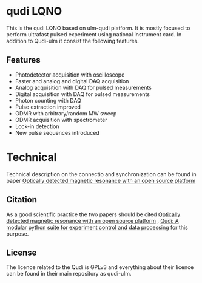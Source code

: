 # qudi LQNO
This is the qudi LQNO based on ulm-qudi platform. It is mostly focused to perform ultrafast pulsed experiment using national instrument card. In addition to Qudi-ulm it consist the following features. 
## Features
  * Photodetector acquisition with oscilloscope
  * Faster and analog and digital DAQ acquisition
  * Analog acquisition with DAQ for pulsed measurements
  * Digital acquisition with DAQ for pulsed measurements
  * Photon counting with DAQ
  * Pulse extraction improved
  * ODMR with arbitrary/random MW sweep
  * ODMR acquisition with spectrometer
  * Lock-in detection
  * New pulse sequences introduced 
  
# Technical

Technical description on the connectio and synchronization can be found in paper [Optically detected magnetic resonance with an open source platform](https://arxiv.org/pdf/2205.00005.pdf) 

## Citation
As a good scientific practice the two papers should be cited [Optically detected magnetic resonance with an open source platform](https://arxiv.org/pdf/2205.00005.pdf) 
, [Qudi: A modular python suite for experiment control and data processing](http://doi.org/10.1016/j.softx.2017.02.001) for this purpose.

## License
The licence related to the Qudi is GPLv3 and everything about their licence can be found in their main repository as qudi-ulm.
